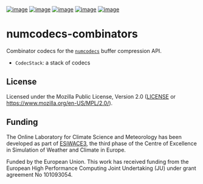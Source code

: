 [![image](https://img.shields.io/github/actions/workflow/status/juntyr/numcodecs-combinators/ci.yml?branch=main)](https://github.com/juntyr/numcodecs-combinators/actions/workflows/ci.yml?query=branch%3Amain)
[![image](https://img.shields.io/pypi/v/numcodecs-combinators.svg)](https://pypi.python.org/pypi/numcodecs-combinators)
[![image](https://img.shields.io/pypi/l/numcodecs-combinators.svg)](https://github.com/juntyr/numcodecs-combinators/blob/main/LICENSE)
[![image](https://img.shields.io/pypi/pyversions/numcodecs-combinators.svg)](https://pypi.python.org/pypi/numcodecs-combinators)
[![image](https://readthedocs.org/projects/numcodecs-combinators/badge/?version=latest)](https://numcodecs-combinators.readthedocs.io/en/latest/?badge=latest)

# numcodecs-combinators

Combinator codecs for the [`numcodecs`] buffer compression API.

- `CodecStack`: a stack of codecs

[`numcodecs`]: https://numcodecs.readthedocs.io/en/stable/

## License

Licensed under the Mozilla Public License, Version 2.0 ([LICENSE](LICENSE) or https://www.mozilla.org/en-US/MPL/2.0/).


## Funding

The Online Laboratory for Climate Science and Meteorology has been developed as part of [ESiWACE3](https://www.esiwace.eu), the third phase of the Centre of Excellence in Simulation of Weather and Climate in Europe.

Funded by the European Union. This work has received funding from the European High Performance Computing Joint Undertaking (JU) under grant agreement No 101093054.
